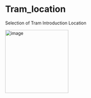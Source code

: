 # Tram_location
Selection of Tram Introduction Location

<img width="203" alt="image" src="https://github.com/sehee-jeong/Tram_location/assets/76215009/3ab388de-cafb-41b7-a1bf-664c7883ad98">


